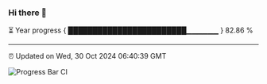 ### Hi there 👋

⏳ Year progress { ████████████████████████▁▁▁▁▁▁ } 82.86 %

---

⏰ Updated on Wed, 30 Oct 2024 06:40:39 GMT

![Progress Bar CI](https://github.com/Shyam-Makwana/GitHub-Actions-Demo/workflows/Progress%20Bar%20CI/badge.svg)
